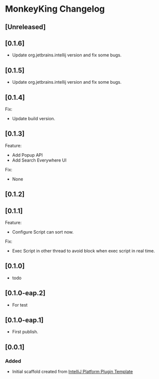 <!-- Keep a Changelog guide -> https://keepachangelog.com -->

# MonkeyKing Changelog

## [Unreleased]

## [0.1.6]

- Update org.jetbrains.intellij version and fix some bugs.

## [0.1.5]

- Update org.jetbrains.intellij version and fix some bugs.

## [0.1.4]

Fix:

- Update build version.

## [0.1.3]

Feature:

- Add Popup API
- Add Search Everywhere UI

Fix:

- None

## [0.1.2]

## [0.1.1]

Feature:

- Configure Script can sort now.

Fix:

- Exec Script in other thread to avoid block when exec script in real time.

## [0.1.0]

- todo

## [0.1.0-eap.2]

- For test

## [0.1.0-eap.1]

- First publish.

## [0.0.1]

### Added

- Initial scaffold created
  from [IntelliJ Platform Plugin Template](https://github.com/JetBrains/intellij-platform-plugin-template)
